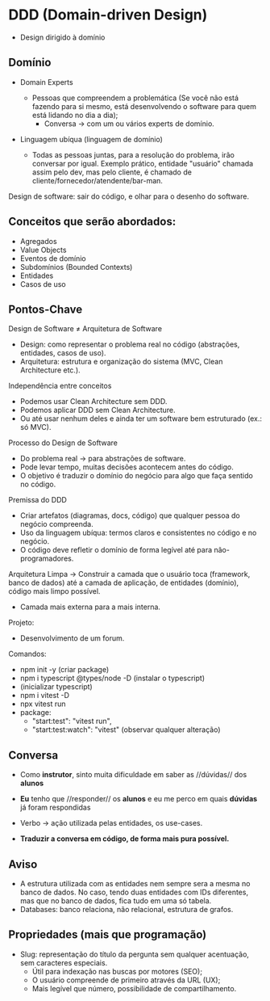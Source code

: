 # DDD (Domain-driven Design)

- Design dirigido à domínio

## Domínio

- Domain Experts
  - Pessoas que compreendem a problemática (Se você não está fazendo para si mesmo, está desenvolvendo o software para quem está lidando no dia a dia);
    - Conversa -> com um ou vários experts de domínio.

- Linguagem ubíqua (linguagem de domínio)
  - Todas as pessoas juntas, para a resolução do problema, irão conversar por igual. Exemplo prático, entidade "usuário" chamada assim pelo dev, mas pelo cliente, é chamado de cliente/fornecedor/atendente/bar-man.

Design de software: sair do código, e olhar para o desenho do software.

## Conceitos que serão abordados:
- Agregados
- Value Objects
- Eventos de domínio
- Subdomínios (Bounded Contexts)
- Entidades
- Casos de uso

## Pontos-Chave

Design de Software ≠ Arquitetura de Software
- Design: como representar o problema real no código (abstrações, entidades, casos de uso).
- Arquitetura: estrutura e organização do sistema (MVC, Clean Architecture etc.).

Independência entre conceitos
- Podemos usar Clean Architecture sem DDD.
- Podemos aplicar DDD sem Clean Architecture.
- Ou até usar nenhum deles e ainda ter um software bem estruturado (ex.: só MVC).

Processo do Design de Software
- Do problema real → para abstrações de software.
- Pode levar tempo, muitas decisões acontecem antes do código.
- O objetivo é traduzir o domínio do negócio para algo que faça sentido no código.

Premissa do DDD
- Criar artefatos (diagramas, docs, código) que qualquer pessoa do negócio compreenda.
- Uso da linguagem ubíqua: termos claros e consistentes no código e no negócio.
- O código deve refletir o domínio de forma legível até para não-programadores.

Arquitetura Limpa -> Construir a camada que o usuário toca (framework, banco de dados) até a camada de aplicação, de entidades (domínio), código mais limpo possível.
  - Camada mais externa para a mais interna.

Projeto:
  - Desenvolvimento de um forum.

Comandos:
  - npm init -y (criar package)
  - npm i typescript @types/node -D (instalar o typescript)
  -    (inicializar typescript)
  - npm i vitest -D
  - npx vitest run
  - package:
    - "start:test": "vitest run",
    - "start:test:watch": "vitest" (observar qualquer alteração)

## Conversa
  - Como **instrutor**, sinto muita dificuldade em saber as //dúvidas// dos **alunos**
  - **Eu** tenho que //responder// os **alunos** e eu me perco em quais **dúvidas** já foram respondidas

  - Verbo -> ação utilizada pelas entidades, os use-cases.
  - **Traduzir a conversa em código, de forma mais pura possível.**

## Aviso
- A estrutura utilizada com as entidades nem sempre sera a mesma no banco de dados. No caso, tendo duas entidades com IDs diferentes, mas que no banco de dados, fica tudo em uma só tabela.
- Databases: banco relaciona, não relacional, estrutura de grafos.

## Propriedades (mais que programação)
- Slug: representação do título da pergunta sem qualquer acentuação, sem caracteres especiais.
  - Útil para indexação nas buscas por motores (SEO);
  - O usuário compreende de primeiro através da URL (UX);
  - Mais legível que número, possibilidade de compartilhamento.
